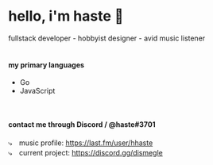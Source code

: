 # hello, i'm haste 🎪
fullstack developer - hobbyist designer - avid music listener <br> 
<br>

#### my primary languages
 -  Go
 -  JavaScript
<br>

#### contact me through Discord / @haste#3701 <br>
⤷　music profile: https://last.fm/user/hhaste <br>
⤷　current project: https://discord.gg/dismegle
